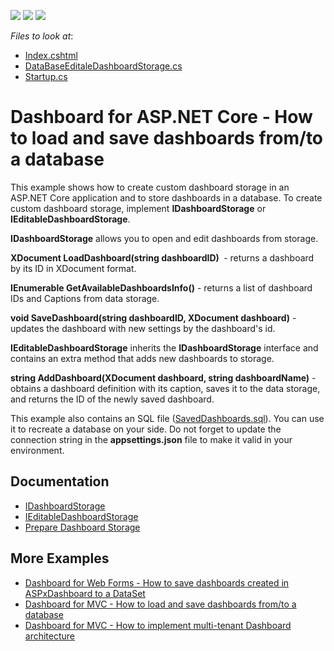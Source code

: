 <!-- default badges list -->
![](https://img.shields.io/endpoint?url=https://codecentral.devexpress.com/api/v1/VersionRange/145121565/21.2.2%2B)
[![](https://img.shields.io/badge/Open_in_DevExpress_Support_Center-FF7200?style=flat-square&logo=DevExpress&logoColor=white)](https://supportcenter.devexpress.com/ticket/details/T830539)
[![](https://img.shields.io/badge/📖_How_to_use_DevExpress_Examples-e9f6fc?style=flat-square)](https://docs.devexpress.com/GeneralInformation/403183)
<!-- default badges end -->
*Files to look at*:

- [Index.cshtml](./CS/SaveDashboardDB/Views/Home/Index.cshtml)
- [DataBaseEditaleDashboardStorage.cs](./CS/SaveDashboardDB/DataBaseEditaleDashboardStorage.cs)
- [Startup.cs](./CS/SaveDashboardDB/Startup.cs)

# Dashboard for ASP.NET Core - How to load and save dashboards from/to a database

This example shows how to create custom dashboard storage in an ASP.NET Core application and to store dashboards in a database.
To create custom dashboard storage, implement <strong>IDashboardStorage</strong> or <strong>IEditableDashboardStorage</strong>.

<strong>IDashboardStorage</strong> allows you to open and edit dashboards from storage.

<strong>XDocument LoadDashboard(string dashboardID) </strong> - returns a dashboard by its ID in XDocument format.

<strong>IEnumerable<DashboardInfo> GetAvailableDashboardsInfo()</strong> - returns a list of dashboard IDs and Captions from data storage.

<strong>void SaveDashboard(string dashboardID, XDocument dashboard)</strong> - updates the dashboard with new settings by the dashboard's id.


<strong>IEditableDashboardStorage</strong> inherits the <strong>IDashboardStorage</strong> interface and contains an extra method that adds new dashboards to storage.

<strong>string AddDashboard(XDocument dashboard, string dashboardName)</strong> - obtains a dashboard definition with its caption, saves it to the data storage, and returns the ID of the newly saved dashboard.


This example also contains an SQL file ([SavedDashboards.sql](./CS/SaveDashboardDB/SavedDashboards.sql)). You can use it to recreate a database on your side. Do not forget to update the connection string in the <strong>appsettings.json</strong> file to make it valid in your environment.

## Documentation
- [IDashboardStorage](https://docs.devexpress.com/Dashboard/DevExpress.DashboardWeb.IDashboardStorage)
- [IEditableDashboardStorage](https://docs.devexpress.com/Dashboard/DevExpress.DashboardWeb.IEditableDashboardStorage)
- [Prepare Dashboard Storage](https://docs.devexpress.com/Dashboard/16979/web-dashboard/dashboard-backend/prepare-dashboard-storage)
  
## More Examples

- <a href="https://www.devexpress.com/Support/Center/p/T392813">Dashboard for Web Forms - How to save dashboards created in ASPxDashboard to a DataSet</a>
- <a href="https://www.devexpress.com/Support/Center/p/T400693">Dashboard for MVC - How to load and save dashboards from/to a database </a>
- <a href="https://www.devexpress.com/Support/Center/p/T954359">Dashboard for MVC - How to implement multi-tenant Dashboard architecture</a>
